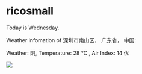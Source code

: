 # ricosmall

Today is Wednesday.

Weather infomation of 深圳市南山区， 广东省， 中国: 

Weather: 阴, Temperature: 28 ℃ , Air Index: 14 优

<img src="https://github-readme-stats.vercel.app/api?username=ricosmall&show_icons=true" />
